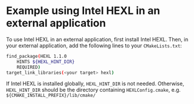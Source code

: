 # Example using Intel HEXL in an external application

To use Intel HEXL in an external application, first install Intel HEXL. Then, in your external application, add the following lines to your `CMakeLists.txt`:

```bash
find_package(HEXL 1.1.0
    HINTS ${HEXL_HINT_DIR}
    REQUIRED)
target_link_libraries(<your target> hexl)
```

If Intel HEXL is installed globally, `HEXL_HINT_DIR` is not needed. Otherwise, `HEXL_HINT_DIR` should be the directory containing  `HEXLConfig.cmake`, e.g. `${CMAKE_INSTALL_PREFIX}/lib/cmake/`
